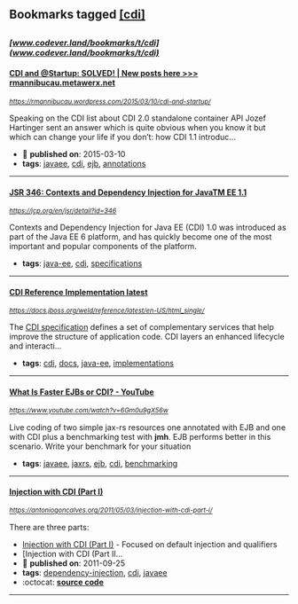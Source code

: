 ## Bookmarks tagged [[cdi]](https://www.codever.land/search?q=[cdi])

_<sup><sup>[www.codever.land/bookmarks/t/cdi](www.codever.land/bookmarks/t/cdi)</sup></sup>_
---
#### [CDI and @Startup: SOLVED! | New posts here >>> rmannibucau.metawerx.net](https://rmannibucau.wordpress.com/2015/03/10/cdi-and-startup/)
_<sup>https://rmannibucau.wordpress.com/2015/03/10/cdi-and-startup/</sup>_

Speaking on the CDI list about CDI 2.0 standalone container API Jozef Hartinger sent an answer which is quite obvious when you know it but which can change your life if you don’t: how CDI 1.1 introduc...
* :calendar: **published on**: 2015-03-10
* **tags**: [javaee](../tagged/javaee.md), [cdi](../tagged/cdi.md), [ejb](../tagged/ejb.md), [annotations](../tagged/annotations.md)
---
#### [JSR 346: Contexts and Dependency Injection for JavaTM EE 1.1](https://jcp.org/en/jsr/detail?id=346)
_<sup>https://jcp.org/en/jsr/detail?id=346</sup>_

Contexts and Dependency Injection for Java EE (CDI) 1.0 was introduced as part of the Java EE 6 platform, and has quickly become one of the most important and popular components of the platform.
* **tags**: [java-ee](../tagged/java-ee.md), [cdi](../tagged/cdi.md), [specifications](../tagged/specifications.md)
---
#### [CDI Reference Implementation latest](https://docs.jboss.org/weld/reference/latest/en-US/html_single/)
_<sup>https://docs.jboss.org/weld/reference/latest/en-US/html_single/</sup>_

The [CDI specification](http://jcp.org/en/jsr/detail?id=346) defines a set of complementary services that help improve the structure of application code. CDI layers an enhanced lifecycle and interacti...
* **tags**: [cdi](../tagged/cdi.md), [docs](../tagged/docs.md), [java-ee](../tagged/java-ee.md), [implementations](../tagged/implementations.md)
---
#### [What Is Faster EJBs or CDI? - YouTube](https://www.youtube.com/watch?v=6Gm0u9gX56w)
_<sup>https://www.youtube.com/watch?v=6Gm0u9gX56w</sup>_

Live coding of two simple jax-rs resources one annotated with EJB and one with CDI plus a benchmarking test with **jmh**. EJB performs better in this scenario. Write your benchmark for your situation
* **tags**: [javaee](../tagged/javaee.md), [jaxrs](../tagged/jaxrs.md), [ejb](../tagged/ejb.md), [cdi](../tagged/cdi.md), [benchmarking](../tagged/benchmarking.md)
---
#### [Injection with CDI (Part I)](https://antoniogoncalves.org/2011/05/03/injection-with-cdi-part-i/)
_<sup>https://antoniogoncalves.org/2011/05/03/injection-with-cdi-part-i/</sup>_

There are three parts:
* [Injection with CDI (Part I)](https://antoniogoncalves.org/2011/05/03/injection-with-cdi-part-ii/) - Focused on default injection and qualifiers
* [Injection with CDI (Part II...
* :calendar: **published on**: 2011-09-25
* **tags**: [dependency-injection](../tagged/dependency-injection.md), [cdi](../tagged/cdi.md), [javaee](../tagged/javaee.md)
* :octocat: **[source code](https://github.com/agoncal/agoncal-sample-cdi)**
---

